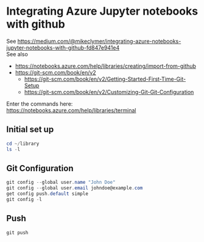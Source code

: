 # Integrating Azure Jupyter notebooks with github  
See https://medium.com/@mikeclymer/integrating-azure-notebooks-jupyter-notebooks-with-github-fd847e941e4  
See also
* https://notebooks.azure.com/help/libraries/creating/import-from-github  
* https://git-scm.com/book/en/v2   
  * https://git-scm.com/book/en/v2/Getting-Started-First-Time-Git-Setup  
  * https://git-scm.com/book/en/v2/Customizing-Git-Git-Configuration  

Enter the commands here:
https://notebooks.azure.com/help/libraries/terminal 

## Initial set up 
```PowerShell
cd ~/library  
ls -l
```

## Git Configuration 
```PowerShell
git config --global user.name "John Doe"  
git config --global user.email johndoe@example.com  
get config push.default simple
git config -l  
```

## Push
```PowerShell
git push
``` 
